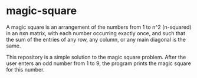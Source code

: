 # magic-square

A magic square is an arrangement of the numbers from 1 to n^2 (n-squared) in an nxn matrix, with each number occurring exactly once, and such that the sum of the entries of any row, any column, or any main diagonal is the same.

This repository is a simple solution to the magic square problem.
After the user enters an odd number from 1 to 9, the program prints the magic square for this number.